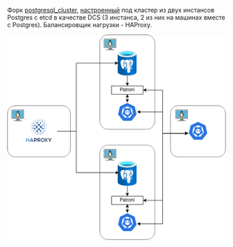 Форк [postgresql_cluster](https://github.com/vitabaks/postgresql_cluster), [настроенный](https://github.com/ScarletBlizzard/postgresql_cluster/commit/8eac8d8d9a7a811f32b04b9826b0b2670683dc69) под кластер из двух инстансов Postgres с etcd в качестве DCS (3 инстанса, 2 из них на машинах вместе с Postgres). Балансировщик нагрузки - HAProxy.

![Кластер](images/cluster.png)